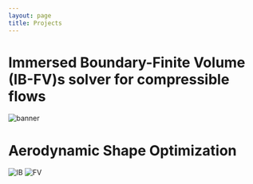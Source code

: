 ```yaml
---
layout: page
title: Projects
---
```


# Immersed Boundary-Finite Volume (IB-FV)s solver for compressible flows

![banner](https://user-images.githubusercontent.com/34644464/72253356-60919700-3627-11ea-9537-e5819c77f373.jpg)

# Aerodynamic Shape Optimization

![IB](https://user-images.githubusercontent.com/34644464/108243146-1adfc000-7191-11eb-9bab-9232ea725253.gif)
![FV](https://user-images.githubusercontent.com/34644464/108243196-2b903600-7191-11eb-9f3a-0485d006c521.gif)
